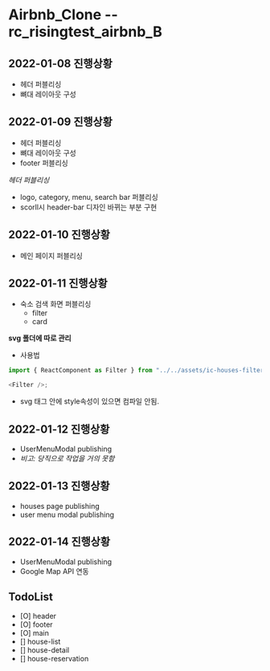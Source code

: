 # Airbnb_Clone --rc_risingtest_airbnb_B

## 2022-01-08 진행상황

-   헤더 퍼블리싱
-   뼈대 레이아웃 구성

## 2022-01-09 진행상황

-   헤더 퍼블리싱
-   뼈대 레이아웃 구성
-   footer 퍼블리싱

_헤더 퍼블리싱_

-   logo, category, menu, search bar 퍼블리싱
-   scorll시 header-bar 디자인 바뀌는 부분 구현

## 2022-01-10 진행상황

-   메인 페이지 퍼블리싱

## 2022-01-11 진행상황

-   숙소 검색 화면 퍼블리싱
    -   filter
    -   card

**svg 폴더에 따로 관리**

-   사용법

```javascript
import { ReactComponent as Filter } from "../../assets/ic-houses-filter.svg";

<Filter />;
```

-   svg 태그 안에 style속성이 있으면 컴파일 안됨.

## 2022-01-12 진행상황

-   UserMenuModal publishing
-   _비고: 당직으로 작업을 거의 못함_

## 2022-01-13 진행상황

-   houses page publishing
-   user menu modal publishing

## 2022-01-14 진행상황

-   UserMenuModal publishing
-   Google Map API 연동

## TodoList

-   [O] header
-   [O] footer
-   [O] main
-   [] house-list
-   [] house-detail
-   [] house-reservation
